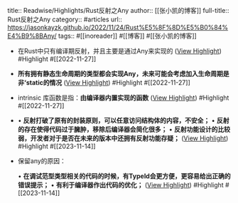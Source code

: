 title:: Readwise/Highlights/Rust反射之Any
author:: [[张小凯的博客]]
full-title:: Rust反射之Any
category:: #articles
url:: https://jasonkayzk.github.io/2022/11/24/Rust%E5%8F%8D%E5%B0%84%E4%B9%8BAny/
tags:: #[[inoreader]] #[[博客]] #[[张小凯的博客]]

- 在Rust中只有编译期反射，并且主要是通过Any来实现的 ([View Highlight](https://read.readwise.io/read/01gjtjwje0yv3sderpnrj5tdhe)) #Highlight #[[2022-11-27]]
- **所有拥有静态生命周期的类型都会实现Any，未来可能会考虑加入生命周期是非‘static的情况** ([View Highlight](https://read.readwise.io/read/01gjtk1gqbymh0r89ht30d7m00)) #Highlight #[[2022-11-27]]
- intrinsic 库函数是指：**由编译器内置实现的函数** ([View Highlight](https://read.readwise.io/read/01gjtk274menaep61n2rbhaaed)) #Highlight #[[2022-11-27]]
- •   **反射打破了原有的封装原则，可以任意访问结构体的内容，不安全；**
  •   **反射的存在使得代码过于臃肿，移除后编译器会简化很多；**
  •   **反射功能设计的比较弱，开发者对于是否在未来的版本中还拥有反射功能存疑；** ([View Highlight](https://read.readwise.io/read/01hf5z9anytn7b2kvzq4r114w0)) #Highlight #[[2023-11-14]]
- 保留any的原因：
  
  •   **在调试范型类型相关的代码的时候，有TypeId会更方便，更容易给出正确的错误提示；**
  •   **有利于编译器作出代码的优化；** ([View Highlight](https://read.readwise.io/read/01hf5z9gakdfq9bzzxf0tvwksw)) #Highlight #[[2023-11-14]]